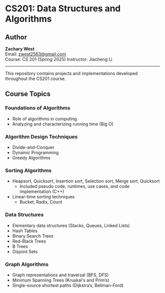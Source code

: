 # CS201: Data Structures and Algorithms

## Author
**Zachary West**  
Email: [zwest2563@gmail.com](mailto:zwest2563@gmail.com)  
Course: CS 201 (Spring 2025) 
Instructor: Jiacheng Li

---
This repository contains projects and implementations developed throughout the CS201 course. 

## Course Topics

### Foundations of Algorithms
- Role of algorithms in computing
- Analyzing and characterizing running time (Big O)

### Algorithm Design Techniques
- Divide-and-Conquer
- Dynamic Programming
- Greedy Algorithms

### Sorting Algorithms
- Heapsort, Quicksort, Insertion sort, Selection sort, Merge sort, Quicksort
    - Included pseudo code, runtimes, use cases, and code implementation (C++)
- Linear-time sorting techniques
    - Bucket, Radix, Count

### Data Structures
- Elementary data structures (Stacks, Queues, Linked Lists)
- Hash Tables
- Binary Search Trees
- Red-Black Trees
- B Trees
- Disjoint Sets

### Graph Algorithms
- Graph representations and traversal (BFS, DFS)
- Minimum Spanning Trees (Kruskal's and Prim’s)
- Single-source shortest paths (Dijkstra’s, Bellman-Ford)
